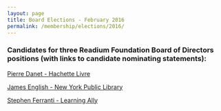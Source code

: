 ```yaml
---
layout: page
title: Board Elections - February 2016
permalink: /membership/elections/2016/
---
```


### Candidates for three Readium Foundation Board of Directors positions (with links to candidate nominating statements):

[Pierre Danet - Hachette Livre](/membership/elections/2016/danet/)

[James English - New York Public Library](/membership/elections/2016/english/)

[Stephen Ferranti  - Learning Ally](/membership/elections/2016/ferranti/)
